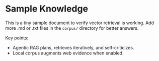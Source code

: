 # Sample Knowledge

This is a tiny sample document to verify vector retrieval is working.
Add more .md or .txt files in the `corpus/` directory for better answers.

Key points:
- Agentic RAG plans, retrieves iteratively, and self-criticizes.
- Local corpus augments web evidence when enabled.
